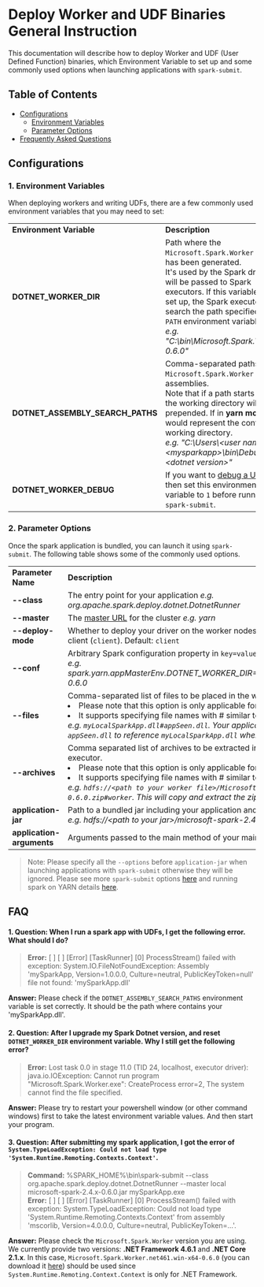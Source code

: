 # Deploy Worker and UDF Binaries General Instruction

This documentation will describe how to deploy Worker and UDF (User Defined Function) binaries, which Environment Variable to set up and some commonly used options when launching applications with `spark-submit`.

## Table of Contents
- [Configurations](#configurations)
  - [Environment Variables](#1-environment-variables)
  - [Parameter Options](#2-parameter-options)
- [Frequently Asked Questions](#faq)

## Configurations

### 1. Environment Variables
When deploying workers and writing UDFs, there are a few commonly used environment variables that you may need to set: 

<table>
  <tr>
    <td width="25%"><b>Environment Variable</b></td>
    <td width="75%"><b>Description</b></td>
  </tr>
  <tr>
    <td><b>DOTNET_WORKER_DIR</b></td>
    <td>Path where the <code>Microsoft.Spark.Worker</code> binary has been generated.</br>It's used by the Spark driver and will be passed to Spark executors. If this variable is not set up, the Spark executors will search the path specified in the <code>PATH</code> environment variable.</br><i>e.g. "C:\bin\Microsoft.Spark.Worker-0.6.0"</i></td>
  </tr>
  <tr>
    <td><b>DOTNET_ASSEMBLY_SEARCH_PATHS</b></td>
    <td>Comma-separated paths where <code>Microsoft.Spark.Worker</code> will load assemblies.</br>Note that if a path starts with ".", the working directory will be prepended. If in <b>yarn mode</b>, "." would represent the container's working directory.</br><i>e.g. "C:\Users\&lt;user name&gt;\&lt;mysparkapp&gt;\bin\Debug\&lt;dotnet version&gt;"</i></td>
  </tr>
  <tr>
    <td><b>DOTNET_WORKER_DEBUG</b></td>
    <td>If you want to <a href="https://github.com/dotnet/spark/blob/master/docs/developer-guide.md#debugging-user-defined-function-udf">debug a UDF</a>, then set this environment variable to <code>1</code> before running <code>spark-submit</code>.</td>
  </tr>
</table>

### 2. Parameter Options
Once the spark application is bundled, you can launch it using `spark-submit`. The following table shows some of the commonly used options. 

<table>
  <tr>
    <td width="25%"><b>Parameter Name</b></td>
    <td width="75%"><b>Description</b></td>
  </tr>
  <tr>
    <td><b>--class</b></td>
      <td>The entry point for your application <i>e.g. org.apache.spark.deploy.dotnet.DotnetRunner</i></td>
  </tr>
  <tr>
    <td><b>--master</b></td>
    <td>The <a href="https://spark.apache.org/docs/latest/submitting-applications.html#master-urls">master URL</a> for the cluster <i>e.g. yarn</i></td>
  </tr>
  <tr>
    <td><b>--deploy-mode</b></td>
    <td>Whether to deploy your driver on the worker nodes (<code>cluster</code>) or locally as an external client (<code>client</code>). Default: <code>client</code></td>
  </tr>
  <tr>
    <td><b>--conf</b></td>
      <td>Arbitrary Spark configuration property in <code>key=value</code> format.</br><i>e.g. spark.yarn.appMasterEnv.DOTNET_WORKER_DIR=.\worker\Microsoft.Spark.Worker-0.6.0</i></td>
  </tr>
  <tr>
    <td><b>--files</b></td>
    <td>Comma-separated list of files to be placed in the working directory of each executor.</br>
      <li>Please note that this option is only applicable for yarn mode.</li>
      <li>It supports specifying file names with # similar to Hadoop.</br>
      <i>e.g. <code>myLocalSparkApp.dll#appSeen.dll</code>. Your application should use the name as <code>appSeen.dll</code> to reference <code>myLocalSparkApp.dll</code> when running on YARN.</i></li></td>
  </tr>
  <tr>
    <td><b>--archives</b></td>
    <td>Comma separated list of archives to be extracted into the working directory of each executor.</br>
      <li>Please note that this option is only applicable for yarn mode.</li>
      <li>It supports specifying file names with # similar to Hadoop.</br>
      <i>e.g. <code>hdfs://&lt;path to your worker file&gt;/Microsoft.Spark.Worker.net461.win-x64-0.6.0.zip#worker</code>. This will copy and extract the zip file to <code>worker</code> folder.</i></li></td>
  </tr>
  <tr>
    <td><b>application-jar</b></td>
    <td>Path to a bundled jar including your application and all dependencies.</br>
    <i>e.g. hdfs://&lt;path to your jar&gt;/microsoft-spark-2.4.x-0.6.0.jar</i></td>
  </tr>
  <tr>
    <td><b>application-arguments</b></td>
    <td>Arguments passed to the main method of your main class if any</td>
  </tr>
</table>

> Note: Please specify all the `--options` before `application-jar` when launching applications with `spark-submit` otherwise they will be ignored. Please see more `spark-submit` options [here](https://spark.apache.org/docs/latest/submitting-applications.html) and running spark on YARN details [here](https://spark.apache.org/docs/latest/running-on-yarn.html).

## FAQ
#### 1. Question: When I run a spark app with UDFs, I get the following error. What should I do?
> **Error:** [ ] [ ] [Error] [TaskRunner] [0] ProcessStream() failed with exception: System.IO.FileNotFoundException: Assembly 'mySparkApp, Version=1.0.0.0, Culture=neutral, PublicKeyToken=null' file not found: 'mySparkApp.dll'

**Answer:** Please check if the `DOTNET_ASSEMBLY_SEARCH_PATHS` environment variable is set correctly. It should be the path where contains your 'mySparkApp.dll'.

#### 2. Question: After I upgrade my Spark Dotnet version, and reset `DOTNET_WORKER_DIR` environment variable. Why I still get the following error?
> **Error:** Lost task 0.0 in stage 11.0 (TID 24, localhost, executor driver): java.io.IOException: Cannot run program "Microsoft.Spark.Worker.exe": CreateProcess error=2, The system cannot find the file specified.

**Answer:** Please try to restart your powershell window (or other command windows) first to take the latest environment variable values. And then start your program.

#### 3. Question: After submitting my spark application, I got the error of `System.TypeLoadException: Could not load type 'System.Runtime.Remoting.Contexts.Context'`.
> **Command:** %SPARK_HOME%\bin\spark-submit --class org.apache.spark.deploy.dotnet.DotnetRunner --master local microsoft-spark-2.4.x-0.6.0.jar  mySparkApp.exe</br>
**Error:** [ ] [ ] [Error] [TaskRunner] [0] ProcessStream() failed with exception: System.TypeLoadException: Could not load type 'System.Runtime.Remoting.Contexts.Context' from assembly 'mscorlib, Version=4.0.0.0, Culture=neutral, PublicKeyToken=...'.

**Answer:** Please check the `Microsoft.Spark.Worker` version you are using. We currently provide two versions: **.NET Framework 4.6.1** and **.NET Core 2.1.x**. In this case, `Microsoft.Spark.Worker.net461.win-x64-0.6.0` (you can download it [here](https://github.com/dotnet/spark/releases)) should be used since `System.Runtime.Remoting.Context.Context` is only for .NET Framework.
